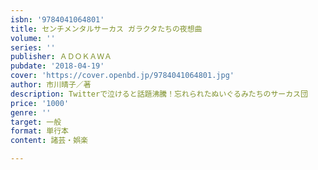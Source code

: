 ```yaml
---
isbn: '9784041064801'
title: センチメンタルサーカス ガラクタたちの夜想曲
volume: ''
series: ''
publisher: ＡＤＯＫＡＷＡ
pubdate: '2018-04-19'
cover: 'https://cover.openbd.jp/9784041064801.jpg'
author: 市川晴子／著
description: Twitterで泣けると話題沸騰！忘れられたぬいぐるみたちのサーカス団
price: '1000'
genre: ''
target: 一般
format: 単行本
content: 諸芸・娯楽

---
```

